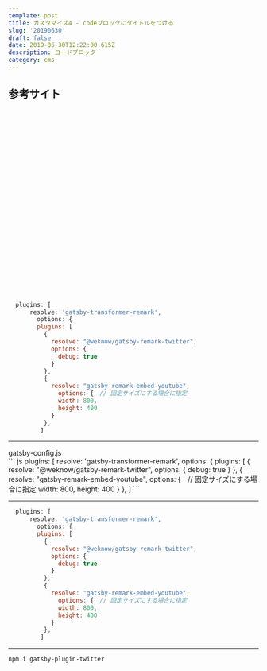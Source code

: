 ```yaml
---
template: post
title: カスタマイズ4 - codeブロックにタイトルをつける
slug: '20190630'
draft: false
date: 2019-06-30T12:22:00.615Z
description: コードブロック
category: cms
---
```

## 参考サイト

<div class="iframely-embed"><div class="iframely-responsive" style="padding-bottom: 50%; padding-top: 120px;"><a href="https://takumon.com/iframely" data-iframely-url="//cdn.iframe.ly/8UezQwi"></a></div></div><script async src="//cdn.iframe.ly/embed.js" charset="utf-8"></script>

```js:title=gatsby-config.js
  plugins: [
      resolve: 'gatsby-transformer-remark',
        options: {
        plugins: [
          {
            resolve: "@weknow/gatsby-remark-twitter",
            options: {
              debug: true
            }
          },
          {
            resolve: "gatsby-remark-embed-youtube",
              options: {　// 固定サイズにする場合に指定
              width: 800,
              height: 400
            }
          },
         ]
```
  
***
<div class="code-title">gatsby-config.js</div>
```  js
  plugins: [
      resolve: 'gatsby-transformer-remark',
        options: {
        plugins: [
          {
            resolve: "@weknow/gatsby-remark-twitter",
            options: {
              debug: true
            }
          },
          {
            resolve: "gatsby-remark-embed-youtube",
              options: {　// 固定サイズにする場合に指定
              width: 800,
              height: 400
            }
          },
         ]
```  

 ***
```gatsby-config.js
  plugins: [
      resolve: 'gatsby-transformer-remark',
        options: {
        plugins: [
          {
            resolve: "@weknow/gatsby-remark-twitter",
            options: {
              debug: true
            }
          },
          {
            resolve: "gatsby-remark-embed-youtube",
              options: {　// 固定サイズにする場合に指定
              width: 800,
              height: 400
            }
          },
         ]
```  
  
***  
  
```:bash
npm i gatsby-plugin-twitter
```
